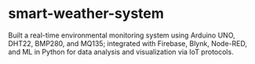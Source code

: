 # smart-weather-system
Built a real-time environmental monitoring system using Arduino UNO, DHT22, BMP280, and MQ135; integrated with Firebase, Blynk, Node-RED, and ML in Python for data analysis and visualization via IoT protocols.
